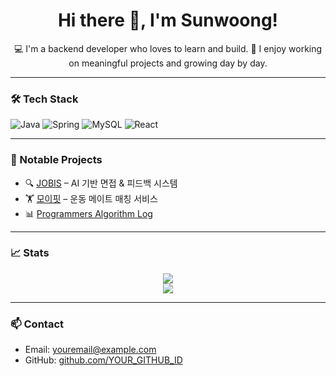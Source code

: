 <h1 align="center">Hi there 👋, I'm Sunwoong!</h1>

<p align="center">
  💻 I'm a backend developer who loves to learn and build.  
  🚀 I enjoy working on meaningful projects and growing day by day.
</p>

---

### 🛠️ Tech Stack
![Java](https://img.shields.io/badge/Java-007396?style=flat&logo=java&logoColor=white)
![Spring](https://img.shields.io/badge/Spring-6DB33F?style=flat&logo=spring&logoColor=white)
![MySQL](https://img.shields.io/badge/MySQL-4479A1?style=flat&logo=mysql&logoColor=white)
![React](https://img.shields.io/badge/React-20232A?style=flat&logo=react&logoColor=61DAFB)

---

### 📘 Notable Projects

- 🔍 [JOBIS](https://github.com/yourgithub/J.O.B.I.S.) – AI 기반 면접 & 피드백 시스템  
- 🏋️ [모이핏](https://github.com/yourgithub/moyfit) – 운동 메이트 매칭 서비스  
- 📊 [Programmers Algorithm Log](https://github.com/yourgithub/programmers)

---

### 📈 Stats

<p align="center">
  <img src="https://github-readme-stats.vercel.app/api?username=YOUR_GITHUB_ID&show_icons=true&theme=radical" />
  <br/>
  <img src="https://github-readme-stats.vercel.app/api/top-langs/?username=YOUR_GITHUB_ID&layout=compact&theme=radical" />
</p>

---

### 📫 Contact

- Email: youremail@example.com
- GitHub: [github.com/YOUR_GITHUB_ID](https://github.com/YOUR_GITHUB_ID)
